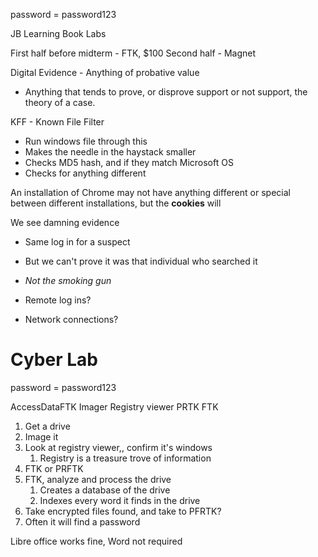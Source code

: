 password = password123

JB Learning
Book
Labs

First half before midterm - FTK, $100
Second half - Magnet

Digital Evidence - Anything of probative value
- Anything that tends to prove, or disprove support or not support, the theory of a case. 

KFF - Known File Filter
- Run windows file through this
- Makes the needle in the haystack smaller
- Checks MD5 hash, and if they match Microsoft OS
- Checks for anything different

An installation of Chrome may not have anything different or special between different installations, but the **cookies** will

We see damning evidence
- Same log in for a suspect
- But we can't prove it was that individual who searched it
- *Not the smoking gun*


- Remote log ins?
- Network connections?

# Cyber Lab

password = password123

AccessDataFTK Imager
Registry viewer
PRTK
FTK

1. Get a drive
2. Image it
3. Look at registry viewer,, confirm it's windows
	1. Registry is a treasure trove of information
4. FTK or PRFTK
5. FTK, analyze and process the drive
	1. Creates a database of the drive
	2. Indexes every word it finds in the drive
6. Take encrypted files found, and take to PFRTK?
7. Often it will find a password

Libre office works fine, Word not required

